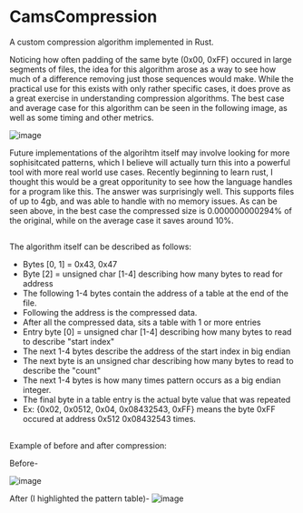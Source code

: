 # CamsCompression
A custom compression algorithm implemented in Rust.

Noticing how often padding of the same byte (0x00, 0xFF) occured in large segments of files, the idea for this algorithm 
arose as a way to see how much of a difference removing just those sequences would make. While the practical use for this exists with only
rather specific cases, it does prove as a great exercise in understanding compression algorithms. The best case and average case for this algorithm
can be seen in the following image, as well as some timing and other metrics.

![image](https://github.com/camisbored/CamsCompression/assets/81730723/b00f9cde-e377-49b8-8622-84b9241f4dde)


Future implementations of the algorihtm itself may involve looking for more sophisitcated patterns, which I believe will actually turn this into a 
powerful tool with more real world use cases. Recently beginning to learn rust, I thought this would be a great opporitunity to see how the language
handles for a program like this. The answer was surprisingly well. This supports files of up to 4gb, and was able to handle with no memory issues.
As can be seen above, in the best case the compressed size is 0.000000000294% of the original, while on the average case it saves around 10%.

##
The algorithm itself can be described as follows:
 - Bytes [0, 1] = 0x43, 0x47
 - Byte  [2] = unsigned char [1-4] describing how many bytes to read for address
 - The following 1-4 bytes contain the address of a table at the end of the file. 
 - Following the address is the compressed data.
 - After all the compressed data, sits a table with 1 or more entries
 - Entry byte [0] = unsigned char [1-4] describing how many bytes to read to describe "start index"
 - The next 1-4 bytes describe the address of the start index in big endian
 - The next byte is an unsigned char describing how many bytes to read to describe the "count"
 - The next 1-4 bytes is how many times pattern occurs as a big endian integer.
 - The final byte in a table entry is the actual byte value that was repeated
 - Ex: {0x02, 0x0512, 0x04, 0x08432543, 0xFF} means the byte 0xFF occured at address 0x512 0x08432543 times.
##

Example of before and after compression:

Before- 

![image](https://github.com/camisbored/CamsCompression/assets/81730723/6e0c4277-d05a-476a-af2d-b3b28b5305df)

After (I highlighted the pattern table)-
![image](https://github.com/camisbored/CamsCompression/assets/81730723/b5a06b34-6af3-434f-9930-aa2119a68fa3)
